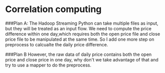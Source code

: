 # Correlation computing

###Plan A:
The Hadoop Streaming Python can take multiple files as input, but they will be treated as an input flow. We need to compute the price difference within one day,which requires both the open price file and close price file to be manipulated at the same time. So I add one more step on preprocess to calcualte the daily price difference. 

###Plan B
However, the raw data of daily price contains both the open price and close price in one day, why don't we take advantage of that and try to use a mapper to do the preprocess.